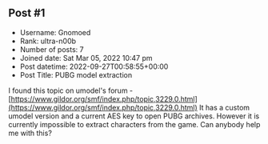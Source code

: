 ## Post #1
- Username: Gnomoed
- Rank: ultra-n00b
- Number of posts: 7
- Joined date: Sat Mar 05, 2022 10:47 pm
- Post datetime: 2022-09-27T00:58:55+00:00
- Post Title: PUBG model extraction

I found this topic on umodel's forum - [https://www.gildor.org/smf/index.php/topic,3229.0.html](https://www.gildor.org/smf/index.php/topic,3229.0.html)
It has a custom umodel version and a current AES key to open PUBG archives. However it is currently impossible to extract characters from the game. Can anybody help me with this?
